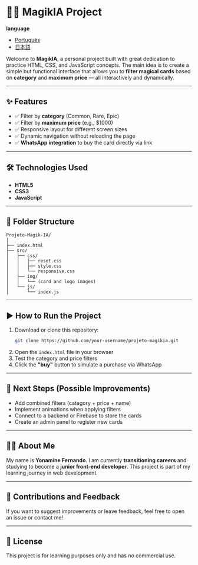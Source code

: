 
# 🧙‍♂️ MagikIA Project
**language**
- [Português](README.md)    
- [日本語](README.ja.md)  

Welcome to **MagikIA**, a personal project built with great dedication to practice HTML, CSS, and JavaScript concepts. The main idea is to create a simple but functional interface that allows you to **filter magical cards** based on **category** and **maximum price** — all interactively and dynamically.

---

## ✨ Features

- ✅ Filter by **category** (Common, Rare, Epic)  
- ✅ Filter by **maximum price** (e.g., $1000)  
- ✅ Responsive layout for different screen sizes  
- ✅ Dynamic navigation without reloading the page  
- ✅ **WhatsApp integration** to buy the card directly via link

---

## 🛠️ Technologies Used

- **HTML5**  
- **CSS3**  
- **JavaScript**

---

## 📂 Folder Structure

```
Projeto-Magik-IA/
│
├── index.html
├── src/
│   ├── css/
│   │   ├── reset.css
│   │   ├── style.css
│   │   └── responsive.css
│   ├── img/
│   │   └── (card and logo images)
│   └── js/
│       └── index.js
```

---

## ▶️ How to Run the Project

1. Download or clone this repository:
   ```bash
   git clone https://github.com/your-username/projeto-magikia.git
   ```
2. Open the `index.html` file in your browser  
3. Test the category and price filters  
4. Click the **"buy"** button to simulate a purchase via WhatsApp

---

## 🧪 Next Steps (Possible Improvements)

- Add combined filters (category + price + name)
- Implement animations when applying filters
- Connect to a backend or Firebase to store the cards
- Create an admin panel to register new cards

---

## 🙋‍♂️ About Me

My name is **Yonamine Fernando**. I am currently **transitioning careers** and studying to become a **junior front-end developer**. This project is part of my learning journey in web development.

---

## 🤝 Contributions and Feedback

If you want to suggest improvements or leave feedback, feel free to open an issue or contact me!

---

## 📜 License

This project is for learning purposes only and has no commercial use.

